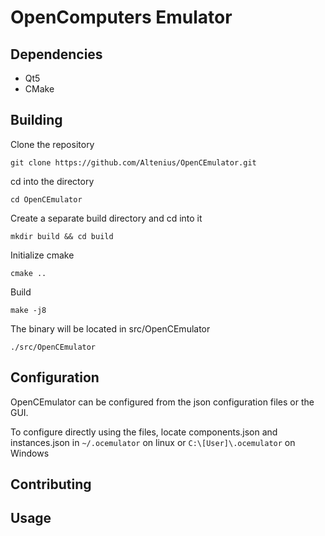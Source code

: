 OpenComputers Emulator
======================


Dependencies
------------
* Qt5
* CMake


Building
--------
Clone the repository

`git clone https://github.com/Altenius/OpenCEmulator.git`

cd into the directory

`cd OpenCEmulator`

Create a separate build directory and cd into it

`mkdir build && cd build`

Initialize cmake

`cmake ..`

Build

`make -j8`

The binary will be located in src/OpenCEmulator

`./src/OpenCEmulator`


Configuration
-------------
OpenCEmulator can be configured from the json configuration files or the GUI.

To configure directly using the files, locate components.json and instances.json in `~/.ocemulator` on linux or `C:\[User]\.ocemulator` on Windows


Contributing
------------


Usage
-----
